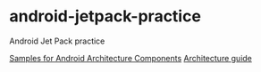 # android-jetpack-practice
Android Jet Pack practice

[Samples for Android Architecture Components](https://github.com/googlesamples/android-architecture-components)
[Architecture guide](https://developer.android.com/jetpack/docs/guide)
